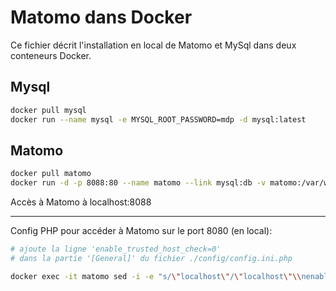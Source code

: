 # Matomo dans Docker

Ce fichier décrit l'installation en local de Matomo et MySql dans deux conteneurs Docker.

## Mysql

```bash
docker pull mysql
docker run --name mysql -e MYSQL_ROOT_PASSWORD=mdp -d mysql:latest
```

## Matomo

```bash
docker pull matomo
docker run -d -p 8088:80 --name matomo --link mysql:db -v matomo:/var/www/html matomo
```

Accès à Matomo à localhost:8088

---

Config PHP pour accéder à Matomo sur le port 8080 (en local):

```bash
# ajoute la ligne 'enable_trusted_host_check=0'
# dans la partie '[General]' du fichier ./config/config.ini.php

docker exec -it matomo sed -i -e "s/\"localhost\"/\"localhost\"\\nenable_trusted_host_check=0/g" ./config/config.ini.php
```
